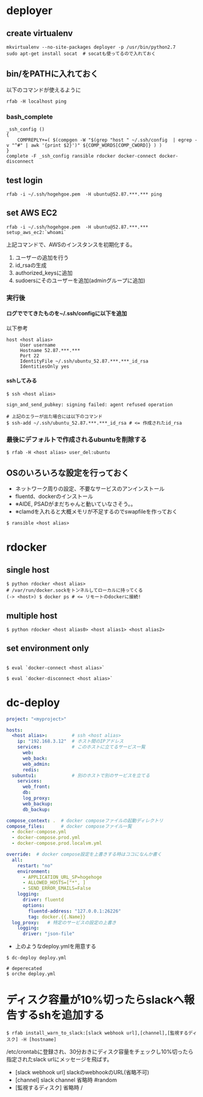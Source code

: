 # deployer
## create virtualenv

``` shell
mkvirtualenv --no-site-packages deployer -p /usr/bin/python2.7
sudo apt-get install socat  # socatも使ってるので入れておく
```

## bin/をPATHに入れておく
以下のコマンドが使えるように
``` shell
rfab -H localhost ping
```

### bash_complete

``` shell
_ssh_config ()
{
    COMPREPLY+=( $(compgen -W "$(grep "host " ~/.ssh/config  | egrep -v "^#" | awk '{print $2}')" ${COMP_WORDS[COMP_CWORD]} ) )
}
complete -F _ssh_config ransible rdocker docker-connect docker-disconnect
```

## test login
```
rfab -i ~/.ssh/hogehgoe.pem  -H ubuntu@52.87.***.*** ping
```

## set AWS EC2
```
rfab -i ~/.ssh/hogehgoe.pem  -H ubuntu@52.87.***.*** setup_aws_ec2:`whoami`
```
上記コマンドで、AWSのインスタンスを初期化する。
1. ユーザーの追加を行う
2. id_rsaの生成
3. authorized_keysに追加
4. sudoersにそのユーザーを追加(adminグループに追加)


### 実行後
#### ログででてきたものを~/.ssh/configに以下を追加
以下参考

```
host <host alias>
     User username
     Hostname 52.87.***.***
     Port 22
     IdentityFile ~/.ssh/ubuntu_52.87.***.***_id_rsa
     IdentitiesOnly yes
```

#### sshしてみる
```
$ ssh <host alias>

sign_and_send_pubkey: signing failed: agent refused operation

# 上記のエラーが出た場合には以下のコマンド
$ ssh-add ~/.ssh/ubuntu_52.87.***.***_id_rsa # <= 作成されたid_rsa
```


### 最後にデフォルトで作成されるubuntuを削除する
```
$ rfab -H <host alias> user_del:ubuntu
```

## OSのいろいろな設定を行っておく
- ネットワーク周りの設定、不要なサービスのアンインストール
- fluentd、dockerのインストール
- ※AIDE, PSADがまだちゃんと動いていなさそう。。
- ※clamdを入れると大概メモリが不足するのでswapfileを作っておく
```
$ ransible <host alias>
```

# rdocker

## single host
``` shell
$ python rdocker <host alias>
# /var/run/docker.sockをトンネルしてローカルに持ってくる
(-> <host>) $ docker ps # <= リモートのdockerに接続!
```

## multiple host

``` shell
$ python rdocker <host alias0> <host alias1> <host alias2>
```

## set environment only

``` shell

$ eval `docker-connect <host alias>`

$ eval `docker-disconnect <host alias>`

```


# dc-deploy

``` yaml
project: "<myproject>"

hosts:
  <host alias>:         # ssh <host alias>
    ip: "192.168.3.12"  # ホスト間のIPアドレス
    services:           # このホストに立てるサービス一覧
      web:
      web_back:
      web_admin:
      redis:
  subuntu1:             # 別のホストで別のサービスを立てる
    services:
      web_front:
      db:
      log_proxy:
      web_backup:
      db_backup:

compose_context: .  # docker composeファイルの起動ディレクトリ
compose_files:      # docker composeファイル一覧
  - docker-compose.yml
  - docker-compose.prod.yml
  - docker-compose.prod.localvm.yml

override:  # docker compose設定を上書きする時はココになんか書く
  all:
    restart: "no"
    environment:
      - APPLICATION_URL_SP=hogehoge
      - ALLOWED_HOSTS=["*", ]
      - SEND_ERROR_EMAILS=False
    logging:
      driver: fluentd
      options:
        fluentd-address: "127.0.0.1:26226"
        tag: docker.{{.Name}}
  log_proxy:   # 特定のサービスの設定の上書き
    logging:
      driver: "json-file"
```

- 上のようなdeploy.ymlを用意する

``` shell
$ dc-deploy deploy.yml

# deperecated
$ orche deploy.yml
```

# ディスク容量が10%切ったらslackへ報告するshを追加する
```$ rfab install_warn_to_slack:[slack webhook url],[channel],[監視するディスク] -H [hostname]```

/etc/crontabに登録され、30分おきにディスク容量をチェックし10%切ったら指定されたslack urlにメッセージを飛ばす。
- [slack webhook url] slackのwebhookのURL(省略不可)
- [channel] slack channel 省略時 #random
- [監視するディスク] 省略時 /

